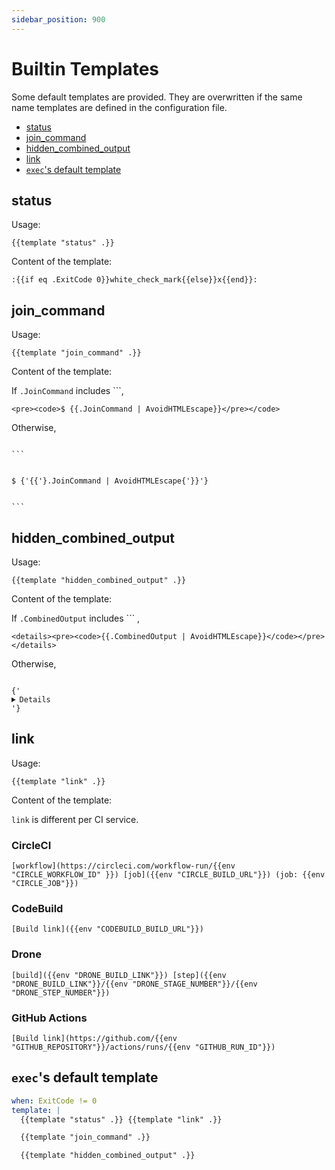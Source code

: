 ```yaml
---
sidebar_position: 900
---
```


# Builtin Templates

Some default templates are provided.
They are overwritten if the same name templates are defined in the configuration file.

* [status](#status)
* [join_command](#join_command)
* [hidden_combined_output](#hidden_combined_output)
* [link](#link)
* [`exec`'s default template](#execs-default-template)

## status

Usage:

```
{{template "status" .}}
```

Content of the template:

```
:{{if eq .ExitCode 0}}white_check_mark{{else}}x{{end}}:
```

## join_command

Usage:

```
{{template "join_command" .}}
```

Content of the template:

If `.JoinCommand` includes \`\`\`,

```
<pre><code>$ {{.JoinCommand | AvoidHTMLEscape}}</pre></code>
```

Otherwise,

<pre><code>
```
<br/>
$ {'{{'}.JoinCommand | AvoidHTMLEscape{'}}'}
<br/>
```
</code></pre>

## hidden_combined_output

Usage:

```
{{template "hidden_combined_output" .}}
```

Content of the template:

If `.CombinedOutput` includes \`\`\` ,

```
<details><pre><code>{{.CombinedOutput | AvoidHTMLEscape}}</code></pre></details>
```

Otherwise,

<pre><code>
{'<details>'}
<br/>
```
<br/>
{'{{'}.CombinedOutput | AvoidHTMLEscape{'}}'}
<br/>
```
<br/>
{'</details>'}
</code></pre>

## link

Usage:

```
{{template "link" .}}
```

Content of the template:

`link` is different per CI service.

### CircleCI

```
[workflow](https://circleci.com/workflow-run/{{env "CIRCLE_WORKFLOW_ID" }}) [job]({{env "CIRCLE_BUILD_URL"}}) (job: {{env "CIRCLE_JOB"}})
```

### CodeBuild

```
[Build link]({{env "CODEBUILD_BUILD_URL"}})
```

### Drone

```
[build]({{env "DRONE_BUILD_LINK"}}) [step]({{env "DRONE_BUILD_LINK"}}/{{env "DRONE_STAGE_NUMBER"}}/{{env "DRONE_STEP_NUMBER"}})
```

### GitHub Actions

```
[Build link](https://github.com/{{env "GITHUB_REPOSITORY"}}/actions/runs/{{env "GITHUB_RUN_ID"}})
```

## `exec`'s default template

```yaml
when: ExitCode != 0
template: |
  {{template "status" .}} {{template "link" .}}

  {{template "join_command" .}}

  {{template "hidden_combined_output" .}}
```
